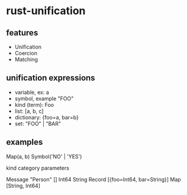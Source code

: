 # rust-unification

## features

* Unification
* Coercion
* Matching

## unification expressions

* variable, ex: a
* symbol, example "FOO"
* kind (term): Foo
* list: [a, b, c]
* dictionary: {foo=a, bar=b}
* set: "FOO" | "BAR"

## examples

Map(a, b)
Symbol('NO' | 'YES')

kind    category parameters

Message "Person" []
Int64
String
Record           [{foo=Int64, bar=String}]
Map              [String, Int64]
